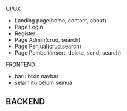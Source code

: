 UI/UX
- Landing page(home, contact, about)
- Page Login
- Register
- Page Admin(crud, search)
- Page Penjual(crud,search)
- Page Pembeli(insert, delete, send, search)

FRONTEND
- baru bikin navbar
- selain itu belum semua


BACKEND
-
